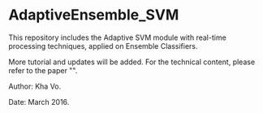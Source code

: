 # AdaptiveEnsemble_SVM

This repository includes the Adaptive SVM module with real-time processing techniques, applied on Ensemble Classifiers.

More tutorial and updates will be added. For the technical content, please refer to the paper "".

Author: Kha Vo.

Date: March 2016.
